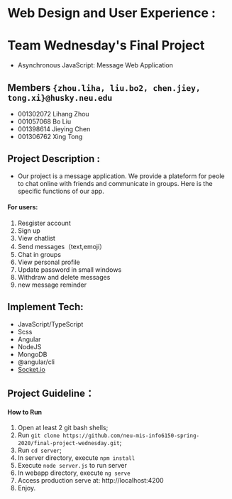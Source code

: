 # Web Design and User Experience :
# Team Wednesday's Final Project
* Asynchronous JavaScript: Message Web Application

## Members `{zhou.liha, liu.bo2, chen.jiey, tong.xi}@husky.neu.edu`
* 001302072 Lihang Zhou
* 001057068 Bo Liu
* 001398614 Jieying Chen
* 001306762 Xing Tong

## Project Description : 
*   Our project is a message application. We provide a plateform for peole to chat online with friends and communicate in groups. Here is the specific functions of our app.

#### For users:
1. Resgister account
2. Sign up
3. View chatlist
4. Send messages（text,emoji）
5. Chat in groups
6. View personal profile
7. Update password in small windows
8. Withdraw and delete messages
9. new message reminder

## Implement Tech:
* JavaScript/TypeScript
* Scss
* Angular
* NodeJS
* MongoDB
* @angular/cli
* [Socket.io](https://socket.io)

## Project Guideline：
#### How to Run
1. Open at least 2 git bash shells;
2. Run `git clone https://github.com/neu-mis-info6150-spring-2020/final-project-wednesday.git`;
3. Run `cd server`;
4. In server directory, execute `npm install`
5. Execute `node server.js` to run server
6. In webapp directory, execute `ng serve`
7. Access production serve at: http://localhost:4200
8. Enjoy.


